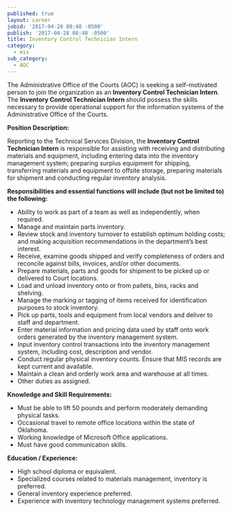 ```yaml
---
published: true
layout: career
jobid: '2017-04-28 08:40 -0500'
publish: '2017-04-28 08:40 -0500'
title: Inventory Control Technician Intern
category:
  - mis
sub_category:
  - AOC
---
```

The Administrative Office of the Courts (AOC) is seeking a self-motivated person to join the organization as an **Inventory Control Technician Intern**.  The **Inventory Control Technician Intern** should possess the skills necessary to provide operational support for the information systems of the Administrative Office of the Courts.
 
**Position Description:**

Reporting to the Technical Services Division, the **Inventory Control Technician Intern** is responsible for assisting with receiving and distributing materials and equipment, including entering data into the inventory management system; preparing surplus equipment for shipping, transferring materials and equipment to offsite storage, preparing materials for shipment and conducting regular inventory analysis. 

**Responsibilities and essential functions will include (but not be limited to) the following:**

- Ability to work as part of a team as well as independently, when required.
- Manage and maintain parts inventory.
- Review stock and inventory turnover to establish optimum holding costs; and making acquisition recommendations in the department’s best interest.
- Receive, examine goods shipped and verify completeness of orders and reconcile against bills, invoices, and/or other documents.
- Prepare materials, parts and goods for shipment to be picked up or delivered to Court locations.
- Load and unload inventory onto or from pallets, bins, racks and shelving.
- Manage the marking or tagging of items received for identification purposes to stock inventory.
- Pick up parts, tools and equipment from local vendors and deliver to staff and department.
- Enter material information and pricing data used by staff onto work orders generated by the inventory management system.
- Input inventory control transactions into the inventory management system, including cost, description and vendor.
- Conduct regular physical inventory counts. Ensure that MIS records are kept current and available.
- Maintain a clean and orderly work area and warehouse at all times.
- Other duties as assigned.

**Knowledge and Skill Requirements:**

- Must be able to lift 50 pounds and perform moderately demanding physical tasks.
- Occasional travel to remote office locations within the state of Oklahoma.
- Working knowledge of Microsoft Office applications.
- Must have good communication skills.


**Education / Experience:**

- High school diploma or equivalent. 
- Specialized courses related to materials management, inventory is preferred.
- General inventory experience preferred.
- Experience with inventory technology management systems preferred.

